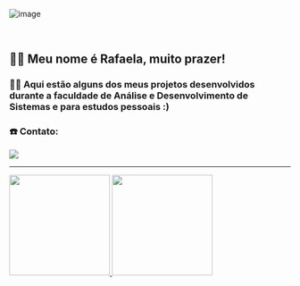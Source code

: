 ![image](https://github.com/estefogo/estefogo/assets/79616452/b106c481-79e5-47d4-a3d4-1ebe7f73b14c)

<br>
<h2>🧚🏼 Meu nome é Rafaela, muito prazer!</h2>
<h3>👩‍💻 Aqui estão alguns dos meus projetos desenvolvidos durante a faculdade de Análise e Desenvolvimento de Sistemas e para estudos pessoais :)</h3>
<h3>☎️ Contato:</h3>
<a href="www.linkedin.com/in/rafaela-mendonça-estefogo-b42221208/</h3>" alt="linkedin" target="_blank">
<img src="https://img.shields.io/badge/LinkedIn-0077B5?style=for-the-badge&logo=linkedin&logoColor=white" target="_blank">
<hr>
<a href="https://github.com/estefogo">
<img height="180em" src="https://github-readme-stats.vercel.app/api?username=estefogo&show_icons=true&theme=dracula&include_all_commits=true&count_private=true"/>
<img height="180em" src="https://github-readme-stats.vercel.app/api/top-langs/?username=estefogo&layout=compact&langs_count=7&theme=dracula"/>
